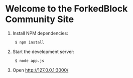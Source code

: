 Welcome to the ForkedBlock Community Site
==================================================

1. Install NPM dependencies:

        $ npm install

2. Start the development server:

        $ node app.js

3. Open http://127.0.0.1:3000/ 
